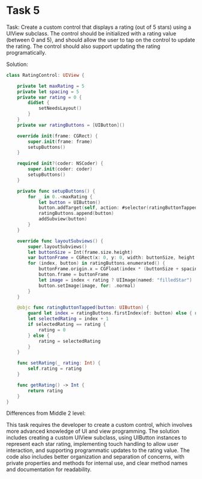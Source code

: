 # Task 5

Task: Create a custom control that displays a rating (out of 5 stars) using a
UIView subclass. The control should be initialized with a rating value (between
0 and 5), and should allow the user to tap on the control to update the rating.
The control should also support updating the rating programatically.

Solution:

```swift
class RatingControl: UIView {

    private let maxRating = 5
    private let spacing = 5
    private var rating = 0 {
        didSet {
            setNeedsLayout()
        }
    }
    private var ratingButtons = [UIButton]()

    override init(frame: CGRect) {
        super.init(frame: frame)
        setupButtons()
    }

    required init?(coder: NSCoder) {
        super.init(coder: coder)
        setupButtons()
    }

    private func setupButtons() {
        for _ in 0..<maxRating {
            let button = UIButton()
            button.addTarget(self, action: #selector(ratingButtonTapped(button:)), for: .touchUpInside)
            ratingButtons.append(button)
            addSubview(button)
        }
    }

    override func layoutSubviews() {
        super.layoutSubviews()
        let buttonSize = Int(frame.size.height)
        var buttonFrame = CGRect(x: 0, y: 0, width: buttonSize, height: buttonSize)
        for (index, button) in ratingButtons.enumerated() {
            buttonFrame.origin.x = CGFloat(index * (buttonSize + spacing))
            button.frame = buttonFrame
            let image = index < rating ? UIImage(named: "filledStar") : UIImage(named: "emptyStar")
            button.setImage(image, for: .normal)
        }
    }

    @objc func ratingButtonTapped(button: UIButton) {
        guard let index = ratingButtons.firstIndex(of: button) else { return }
        let selectedRating = index + 1
        if selectedRating == rating {
            rating = 0
        } else {
            rating = selectedRating
        }
    }

    func setRating(_ rating: Int) {
        self.rating = rating
    }

    func getRating() -> Int {
        return rating
    }
}
```

Differences from Middle 2 level:

This task requires the developer to create a custom control, which involves more
advanced knowledge of UI and view programming. The solution includes creating a
custom UIView subclass, using UIButton instances to represent each star rating,
implementing touch handling to allow user interaction, and supporting
programmatic updates to the rating value. The code also includes better
organization and separation of concerns, with private properties and methods for
internal use, and clear method names and documentation for readability.
